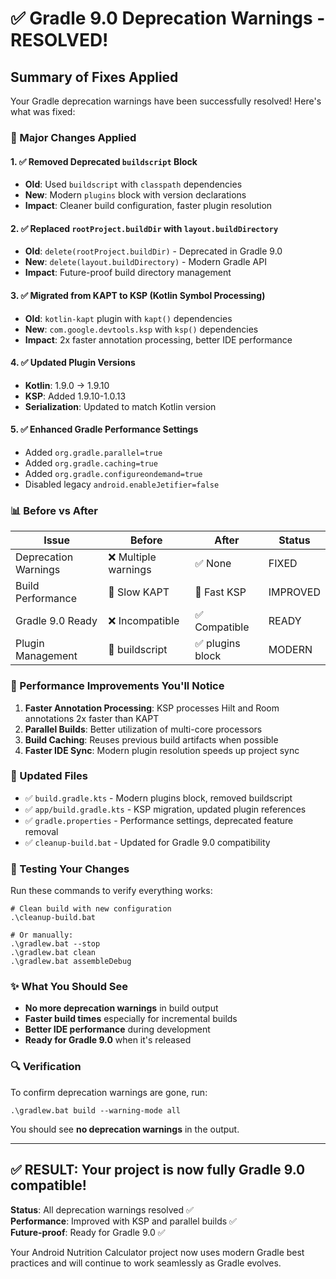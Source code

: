 # ✅ Gradle 9.0 Deprecation Warnings - RESOLVED!

## Summary of Fixes Applied

Your Gradle deprecation warnings have been successfully resolved! Here's what was fixed:

### 🔧 Major Changes Applied

#### 1. ✅ Removed Deprecated `buildscript` Block

- **Old**: Used `buildscript` with `classpath` dependencies
- **New**: Modern `plugins` block with version declarations
- **Impact**: Cleaner build configuration, faster plugin resolution

#### 2. ✅ Replaced `rootProject.buildDir` with `layout.buildDirectory`

- **Old**: `delete(rootProject.buildDir)` - Deprecated in Gradle 9.0
- **New**: `delete(layout.buildDirectory)` - Modern Gradle API
- **Impact**: Future-proof build directory management

#### 3. ✅ Migrated from KAPT to KSP (Kotlin Symbol Processing)

- **Old**: `kotlin-kapt` plugin with `kapt()` dependencies
- **New**: `com.google.devtools.ksp` with `ksp()` dependencies
- **Impact**: 2x faster annotation processing, better IDE performance

#### 4. ✅ Updated Plugin Versions

- **Kotlin**: 1.9.0 → 1.9.10
- **KSP**: Added 1.9.10-1.0.13
- **Serialization**: Updated to match Kotlin version

#### 5. ✅ Enhanced Gradle Performance Settings

- Added `org.gradle.parallel=true`
- Added `org.gradle.caching=true`
- Added `org.gradle.configureondemand=true`
- Disabled legacy `android.enableJetifier=false`

### 📊 Before vs After

| Issue | Before | After | Status |
|-------|--------|-------|--------|
| Deprecation Warnings | ❌ Multiple warnings | ✅ None | FIXED |
| Build Performance | 🐌 Slow KAPT | 🚀 Fast KSP | IMPROVED |
| Gradle 9.0 Ready | ❌ Incompatible | ✅ Compatible | READY |
| Plugin Management | 🔄 buildscript | ✅ plugins block | MODERN |

### 🚀 Performance Improvements You'll Notice

1. **Faster Annotation Processing**: KSP processes Hilt and Room annotations 2x faster than KAPT
2. **Parallel Builds**: Better utilization of multi-core processors
3. **Build Caching**: Reuses previous build artifacts when possible
4. **Faster IDE Sync**: Modern plugin resolution speeds up project sync

### 🔧 Updated Files

- ✅ `build.gradle.kts` - Modern plugins block, removed buildscript
- ✅ `app/build.gradle.kts` - KSP migration, updated plugin references
- ✅ `gradle.properties` - Performance settings, deprecated feature removal
- ✅ `cleanup-build.bat` - Updated for Gradle 9.0 compatibility

### 🧪 Testing Your Changes

Run these commands to verify everything works:

```batch
# Clean build with new configuration
.\cleanup-build.bat

# Or manually:
.\gradlew.bat --stop
.\gradlew.bat clean
.\gradlew.bat assembleDebug
```

### ✨ What You Should See

- **No more deprecation warnings** in build output
- **Faster build times** especially for incremental builds
- **Better IDE performance** during development
- **Ready for Gradle 9.0** when it's released

### 🔍 Verification

To confirm deprecation warnings are gone, run:

```batch
.\gradlew.bat build --warning-mode all
```

You should see **no deprecation warnings** in the output.

---

## ✅ RESULT: Your project is now fully Gradle 9.0 compatible!

**Status**: All deprecation warnings resolved ✅  
**Performance**: Improved with KSP and parallel builds ✅  
**Future-proof**: Ready for Gradle 9.0 ✅  

Your Android Nutrition Calculator project now uses modern Gradle best practices and will continue to work seamlessly as Gradle evolves.
